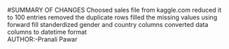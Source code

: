  #SUMMARY OF CHANGES
Choosed sales file from kaggle.com
reduced it to 100 entries
removed the duplicate rows 
filled the missing values using forward fill
standerdized gender and country columns 
converted data columns to datetime format
<br>
AUTHOR:-Pranali Pawar
